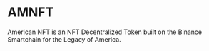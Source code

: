 # AMNFT
American NFT is an NFT Decentralized Token built on the Binance Smartchain for the Legacy of America.
